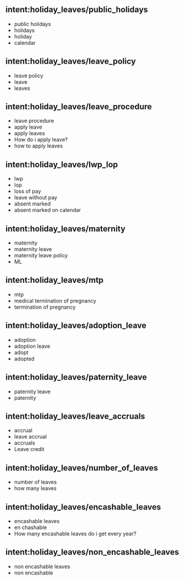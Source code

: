 ## intent:holiday_leaves/public_holidays
- public holidays
- holidays
- holiday
- calendar

## intent:holiday_leaves/leave_policy
- leave policy
- leave
- leaves

## intent:holiday_leaves/leave_procedure
- leave procedure
- apply leave
- apply leaves
- How do i apply leave?
- how to apply leaves

## intent:holiday_leaves/lwp_lop
- lwp
- lop
- loss of pay
- leave without pay
- absent marked
- absent marked on calendar

## intent:holiday_leaves/maternity
- maternity
- maternity leave
- maternity leave policy
- ML

 ## intent:holiday_leaves/mtp
- mtp
- medical termination of pregnancy
- termination of pregnancy

## intent:holiday_leaves/adoption_leave
- adoption
- adoption leave
- adopt
- adopted

## intent:holiday_leaves/paternity_leave
- paternity leave
- paternity

## intent:holiday_leaves/leave_accruals 
- accrual
- leave accrual
- accruals
- Leave credit

## intent:holiday_leaves/number_of_leaves 
- number of leaves
- how many leaves

## intent:holiday_leaves/encashable_leaves 
- encashable leaves
- en chashable
- How many encashable leaves do i get every year?

## intent:holiday_leaves/non_encashable_leaves 
- non encashable leaves
- non encashable